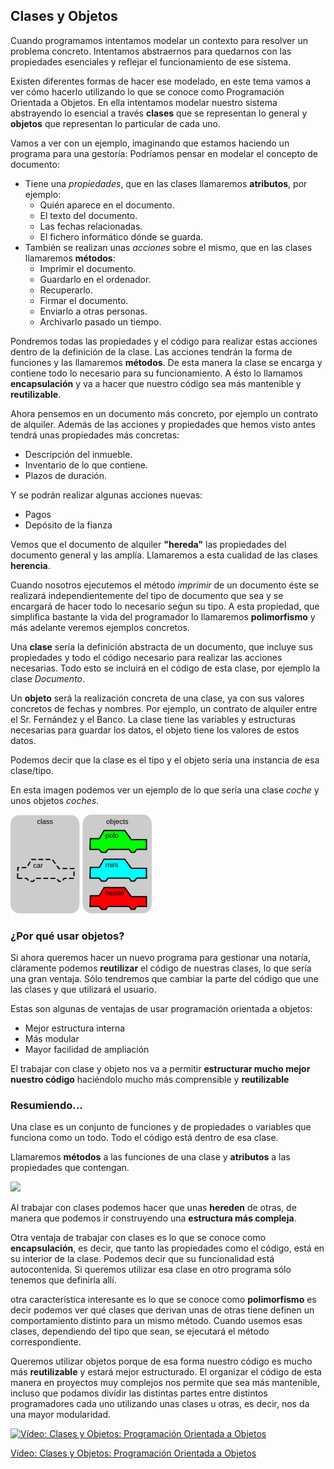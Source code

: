 ## Clases y Objetos

Cuando programamos intentamos modelar un contexto para resolver un problema concreto. Intentamos abstraernos para quedarnos con las propiedades esenciales y reflejar el funcionamiento de ese sistema.

Existen diferentes formas de hacer ese modelado, en este tema vamos a ver cómo hacerlo utilizando lo que se conoce como Programación Orientada a Objetos. En ella intentamos modelar nuestro sistema abstrayendo lo esencial a través **clases** que se representan lo general y  **objetos** que representan lo particular de cada uno.

Vamos a ver con un ejemplo, imaginando que estamos haciendo un programa para una gestoría: Podríamos pensar en modelar el concepto de documento:

* Tiene una *propiedades*, que en las clases llamaremos **atributos**, por ejemplo:
    * Quién aparece en el documento.
    * El texto del documento.
    * Las fechas relacionadas.
    * El fichero informático dónde se guarda.
* También se realizan unas *acciones* sobre el mismo, que en las clases llamaremos **métodos**:
    * Imprimir el documento.
    * Guardarlo en el ordenador.
    * Recuperarlo.
    * Firmar el documento.
    * Enviarlo a otras personas.
    * Archivarlo pasado un tiempo.

Pondremos todas las propiedades y el código para realizar estas acciones dentro de la definición de la clase. Las acciones tendrán la forma de funciones y las llamaremos **métodos**. De esta manera la clase se encarga y contiene todo lo necesario para su funcionamiento. A ésto lo llamamos **encapsulación** y va a hacer que nuestro código sea más mantenible y **reutilizable**.

Ahora pensemos en un documento más concreto, por ejemplo un contrato de alquiler. Además de las acciones y propiedades que hemos visto antes tendrá unas propiedades más concretas:

* Descripción del inmueble.
* Inventario de lo que contiene.
* Plazos de duración.

Y se podrán realizar algunas acciones nuevas:

* Pagos
* Depósito de la fianza

Vemos que el documento de alquiler **"hereda"** las propiedades del documento general y las amplía. Llamaremos a esta cualidad de las clases **herencia**.

Cuando nosotros ejecutemos el método *imprimir* de un documento éste se realizará independientemente del tipo de documento que sea y se encargará de hacer todo lo necesario seǵun su tipo. A esta propiedad, que simplifica bastante la vida del programador lo llamaremos **polimorfismo** y más adelante veremos ejemplos concretos.

Una **clase** sería la definición abstracta de un documento, que incluye sus propiedades y todo el código necesario para realizar las acciones necesarias. Todo esto se incluirá en el código de esta clase, por ejemplo la clase *Documento*.

Un **objeto** será la realización concreta de una clase, ya con sus valores concretos de fechas y nombres. Por ejemplo, un contrato de alquiler entre el Sr. Fernández y el Banco. La clase tiene las variables y estructuras necesarias para guardar los datos, el objeto tiene los valores de estos datos.

Podemos decir que la clase es el tipo y el objeto sería una instancia de esa clase/tipo.

En esta imagen podemos ver un ejemplo de lo que sería una clase *coche* y unos objetos *coches*.

![Clase *coche* y objetos *coches*](./images/CPT-OOP-objects_and_classes.svg.png)

### ¿Por qué usar objetos? 

Si ahora queremos hacer un nuevo programa para gestionar una notaría, cláramente podemos **reutilizar** el código de nuestras clases, lo que sería una gran ventaja. Sólo tendremos que cambiar la parte del código que une las clases y que utilizará el usuario.

Estas son algunas de ventajas de usar programación orientada a objetos: 

* Mejor estructura interna
* Más modular  
* Mayor facilidad de ampliación
     

El trabajar con clase y objeto nos va a permitir **estructurar mucho mejor nuestro código** haciéndolo mucho más comprensible y **reutilizable** 

### Resumiendo...

Una clase es un conjunto de funciones y de propiedades o variables que funciona como un todo. Todo el código está dentro de esa clase.

Llamaremos **métodos** a las funciones de una clase y **atributos** a las propiedades que contengan.

![](./images/CPT-OOP-objects_and_classes_-_attmeth.svg.png)


Al trabajar con clases podemos hacer que unas **hereden** de otras, de manera que podemos ir construyendo una **estructura más compleja**. 

Otra ventaja de trabajar con clases es lo que se conoce como **encapsulación**, es decir, que tanto las propiedades como el código, está en su interior de la clase. Podemos decir que su funcionalidad está autocontenida. Si queremos utilizar esa clase en otro programa sólo tenemos que definirla allí.

otra característica interesante es lo que se conoce como **polimorfismo** es decir podemos ver qué clases que derivan unas de otras tiene definen un comportamiento distinto para un mismo método. Cuando usemos esas clases, dependiendo del tipo que sean, se ejecutará el método correspondiente.

Queremos utilizar objetos porque de esa forma nuestro código es mucho más  **reutilizable** y estará mejor estructurado. El organizar el código de esta manera en proyectos muy complejos nos permite que sea más mantenible, incluso que podamos dividir las distintas partes entre distintos programadores cada uno utilizando unas clases u otras, es decir, nos da una mayor modularidad.

[![Vídeo: Clases y Objetos: Programación Orientada a Objetos](https://img.youtube.com/vi/9wHqIbuQlgE/0.jpg)](https://youtu.be/9wHqIbuQlgE)

[Vídeo: Clases y Objetos: Programación Orientada a Objetos](https://youtu.be/9wHqIbuQlgE)



